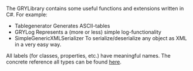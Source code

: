 The GRYLibrary contains some useful functions and extensions written in C#. For example:
- Tablegenerator Generates ASCII-tables
- GRYLog Represents a (more or less) simple log-functionality
- SimpleGenericXMLSerializer To serialize/deserialize any object as XML in a very easy way.

All labels (for classes, properties, etc.) have meaningful names.
The concrete reference all types can be found [here](https://aniondev.github.io/gryLibrary/Site/api/GRYLibrary.html).